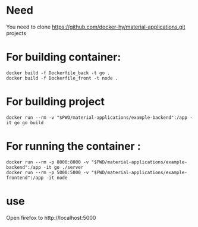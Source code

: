 # Need
You need to clone https://github.com/docker-hy/material-applications.git projects

# For building container:
```
docker build -f Dockerfile_back -t go .
docker build -f Dockerfile_front -t node .
```

# For building project
```
docker run --rm -v "$PWD/material-applications/example-backend":/app -it go go build
```

# For running the container : 
```
docker run --rm -p 8000:8000 -v "$PWD/material-applications/example-backend":/app -it go ./server
docker run --rm -p 5000:5000 -v "$PWD/material-applications/example-frontend":/app -it node
```

# use

Open firefox to http://localhost:5000 
